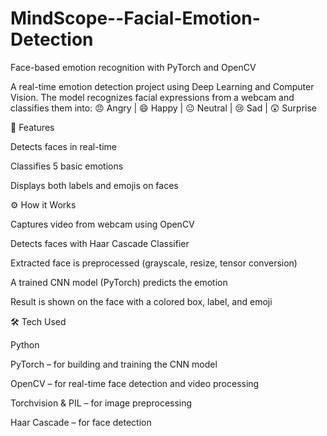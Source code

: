 # MindScope--Facial-Emotion-Detection
Face-based emotion recognition with PyTorch and OpenCV

A real-time emotion detection project using Deep Learning and Computer Vision.
The model recognizes facial expressions from a webcam and classifies them into:
😠 Angry | 😄 Happy | 😐 Neutral | 😢 Sad | 😲 Surprise

📌 Features

Detects faces in real-time

Classifies 5 basic emotions

Displays both labels and emojis on faces

⚙️ How it Works

Captures video from webcam using OpenCV

Detects faces with Haar Cascade Classifier

Extracted face is preprocessed (grayscale, resize, tensor conversion)

A trained CNN model (PyTorch) predicts the emotion

Result is shown on the face with a colored box, label, and emoji

🛠️ Tech Used

Python

PyTorch – for building and training the CNN model

OpenCV – for real-time face detection and video processing

Torchvision & PIL – for image preprocessing

Haar Cascade – for face detection


